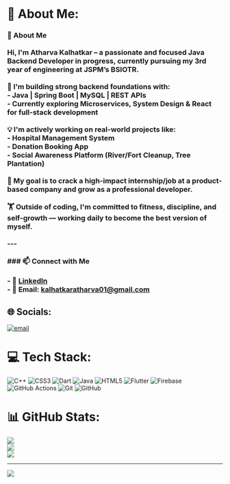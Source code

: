 # 💫 About Me:
### 👋 About Me<br><br>Hi, I'm **Atharva Kalhatkar** – a passionate and focused **Java Backend Developer in progress**, currently pursuing my **3rd year of engineering** at **JSPM’s BSIOTR**.<br><br>🔧 I'm building strong backend foundations with:  <br>- **Java | Spring Boot | MySQL | REST APIs**  <br>- Currently exploring **Microservices, System Design & React** for full-stack development<br><br>💡 I'm actively working on real-world projects like:  <br>- **Hospital Management System**  <br>- **Donation Booking App**  <br>- **Social Awareness Platform** (River/Fort Cleanup, Tree Plantation)<br><br>🎯 My goal is to **crack a high-impact internship/job** at a product-based company and grow as a professional developer.<br><br>🏋️ Outside of coding, I'm committed to fitness, discipline, and self-growth — working daily to become the best version of myself.<br><br>---<br><br>### 📫 Connect with Me<br><br>- 💼 [LinkedIn](https://www.linkedin.com/in/atharva-kalhatkar)  <br>- 📧 Email: kalhatkaratharva01@gmail.com


## 🌐 Socials:
[![email](https://img.shields.io/badge/Email-D14836?logo=gmail&logoColor=white)](mailto:kalhatkaratharva01@gmail.com) 

# 💻 Tech Stack:
![C++](https://img.shields.io/badge/c++-%2300599C.svg?style=for-the-badge&logo=c%2B%2B&logoColor=white) ![CSS3](https://img.shields.io/badge/css3-%231572B6.svg?style=for-the-badge&logo=css3&logoColor=white) ![Dart](https://img.shields.io/badge/dart-%230175C2.svg?style=for-the-badge&logo=dart&logoColor=white) ![Java](https://img.shields.io/badge/java-%23ED8B00.svg?style=for-the-badge&logo=openjdk&logoColor=white) ![HTML5](https://img.shields.io/badge/html5-%23E34F26.svg?style=for-the-badge&logo=html5&logoColor=white) ![Flutter](https://img.shields.io/badge/Flutter-%2302569B.svg?style=for-the-badge&logo=Flutter&logoColor=white) ![Firebase](https://img.shields.io/badge/firebase-a08021?style=for-the-badge&logo=firebase&logoColor=ffcd34) ![GitHub Actions](https://img.shields.io/badge/github%20actions-%232671E5.svg?style=for-the-badge&logo=githubactions&logoColor=white) ![Git](https://img.shields.io/badge/git-%23F05033.svg?style=for-the-badge&logo=git&logoColor=white) ![GitHub](https://img.shields.io/badge/github-%23121011.svg?style=for-the-badge&logo=github&logoColor=white)
# 📊 GitHub Stats:
![](https://github-readme-stats.vercel.app/api?username=AtharvaKalhatkar&theme=dark&hide_border=false&include_all_commits=false&count_private=false)<br/>
![](https://nirzak-streak-stats.vercel.app/?user=AtharvaKalhatkar&theme=dark&hide_border=false)<br/>
![](https://github-readme-stats.vercel.app/api/top-langs/?username=AtharvaKalhatkar&theme=dark&hide_border=false&include_all_commits=false&count_private=false&layout=compact)

---
[![](https://visitcount.itsvg.in/api?id=AtharvaKalhatkar&icon=0&color=0)](https://visitcount.itsvg.in)

<!-- Proudly created with GPRM ( https://gprm.itsvg.in ) -->
